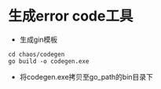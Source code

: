 # 生成error code工具

* 生成gin模板

```shell
cd chaos/codegen
go build -o codegen.exe
```

* 将codegen.exe拷贝至go_path的bin目录下
